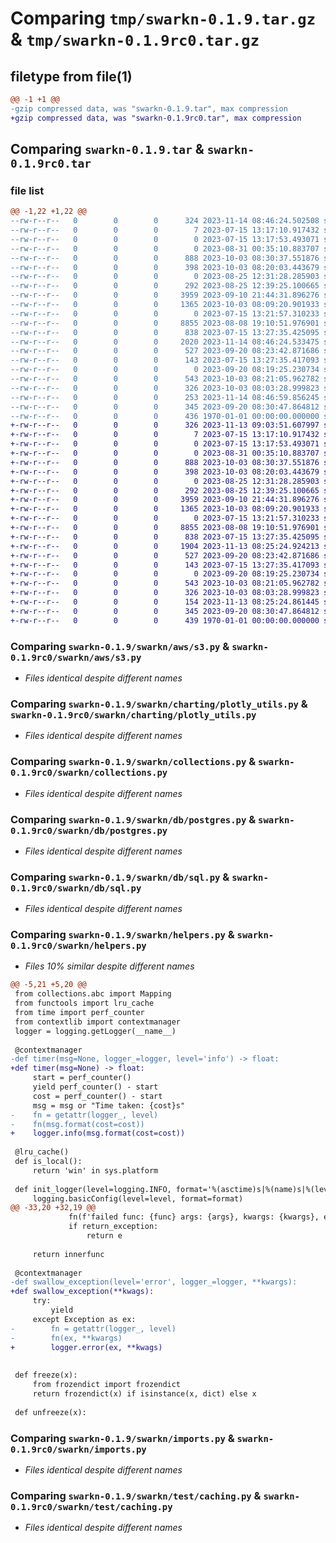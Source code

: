 # Comparing `tmp/swarkn-0.1.9.tar.gz` & `tmp/swarkn-0.1.9rc0.tar.gz`

## filetype from file(1)

```diff
@@ -1 +1 @@
-gzip compressed data, was "swarkn-0.1.9.tar", max compression
+gzip compressed data, was "swarkn-0.1.9rc0.tar", max compression
```

## Comparing `swarkn-0.1.9.tar` & `swarkn-0.1.9rc0.tar`

### file list

```diff
@@ -1,22 +1,22 @@
--rw-r--r--   0        0        0      324 2023-11-14 08:46:24.502508 swarkn-0.1.9/pyproject.toml
--rw-r--r--   0        0        0        7 2023-07-15 13:17:10.917432 swarkn-0.1.9/README.md
--rw-r--r--   0        0        0        0 2023-07-15 13:17:53.493071 swarkn-0.1.9/swarkn/__init__.py
--rw-r--r--   0        0        0        0 2023-08-31 00:35:10.883707 swarkn-0.1.9/swarkn/aws/__init__.py
--rw-r--r--   0        0        0      888 2023-10-03 08:30:37.551876 swarkn-0.1.9/swarkn/aws/s3.py
--rw-r--r--   0        0        0      398 2023-10-03 08:20:03.443679 swarkn-0.1.9/swarkn/caching.py
--rw-r--r--   0        0        0        0 2023-08-25 12:31:28.285903 swarkn-0.1.9/swarkn/charting/__init__.py
--rw-r--r--   0        0        0      292 2023-08-25 12:39:25.100665 swarkn-0.1.9/swarkn/charting/colors.py
--rw-r--r--   0        0        0     3959 2023-09-10 21:44:31.896276 swarkn-0.1.9/swarkn/charting/plotly_utils.py
--rw-r--r--   0        0        0     1365 2023-10-03 08:09:20.901933 swarkn-0.1.9/swarkn/collections.py
--rw-r--r--   0        0        0        0 2023-07-15 13:21:57.310233 swarkn-0.1.9/swarkn/db/__init__.py
--rw-r--r--   0        0        0     8855 2023-08-08 19:10:51.976901 swarkn-0.1.9/swarkn/db/postgres.py
--rw-r--r--   0        0        0      838 2023-07-15 13:27:35.425095 swarkn-0.1.9/swarkn/db/sql.py
--rw-r--r--   0        0        0     2020 2023-11-14 08:46:24.533475 swarkn-0.1.9/swarkn/helpers.py
--rw-r--r--   0        0        0      527 2023-09-20 08:23:42.871686 swarkn-0.1.9/swarkn/imports.py
--rw-r--r--   0        0        0      143 2023-07-15 13:27:35.417093 swarkn-0.1.9/swarkn/strings.py
--rw-r--r--   0        0        0        0 2023-09-20 08:19:25.230734 swarkn-0.1.9/swarkn/test/__init__.py
--rw-r--r--   0        0        0      543 2023-10-03 08:21:05.962782 swarkn-0.1.9/swarkn/test/caching.py
--rw-r--r--   0        0        0      326 2023-10-03 08:03:28.999823 swarkn-0.1.9/swarkn/test/collections.py
--rw-r--r--   0        0        0      253 2023-11-14 08:46:59.856245 swarkn-0.1.9/swarkn/test/helpers.py
--rw-r--r--   0        0        0      345 2023-09-20 08:30:47.864812 swarkn-0.1.9/swarkn/test/imports.py
--rw-r--r--   0        0        0      436 1970-01-01 00:00:00.000000 swarkn-0.1.9/PKG-INFO
+-rw-r--r--   0        0        0      326 2023-11-13 09:03:51.607997 swarkn-0.1.9rc0/pyproject.toml
+-rw-r--r--   0        0        0        7 2023-07-15 13:17:10.917432 swarkn-0.1.9rc0/README.md
+-rw-r--r--   0        0        0        0 2023-07-15 13:17:53.493071 swarkn-0.1.9rc0/swarkn/__init__.py
+-rw-r--r--   0        0        0        0 2023-08-31 00:35:10.883707 swarkn-0.1.9rc0/swarkn/aws/__init__.py
+-rw-r--r--   0        0        0      888 2023-10-03 08:30:37.551876 swarkn-0.1.9rc0/swarkn/aws/s3.py
+-rw-r--r--   0        0        0      398 2023-10-03 08:20:03.443679 swarkn-0.1.9rc0/swarkn/caching.py
+-rw-r--r--   0        0        0        0 2023-08-25 12:31:28.285903 swarkn-0.1.9rc0/swarkn/charting/__init__.py
+-rw-r--r--   0        0        0      292 2023-08-25 12:39:25.100665 swarkn-0.1.9rc0/swarkn/charting/colors.py
+-rw-r--r--   0        0        0     3959 2023-09-10 21:44:31.896276 swarkn-0.1.9rc0/swarkn/charting/plotly_utils.py
+-rw-r--r--   0        0        0     1365 2023-10-03 08:09:20.901933 swarkn-0.1.9rc0/swarkn/collections.py
+-rw-r--r--   0        0        0        0 2023-07-15 13:21:57.310233 swarkn-0.1.9rc0/swarkn/db/__init__.py
+-rw-r--r--   0        0        0     8855 2023-08-08 19:10:51.976901 swarkn-0.1.9rc0/swarkn/db/postgres.py
+-rw-r--r--   0        0        0      838 2023-07-15 13:27:35.425095 swarkn-0.1.9rc0/swarkn/db/sql.py
+-rw-r--r--   0        0        0     1904 2023-11-13 08:25:24.924213 swarkn-0.1.9rc0/swarkn/helpers.py
+-rw-r--r--   0        0        0      527 2023-09-20 08:23:42.871686 swarkn-0.1.9rc0/swarkn/imports.py
+-rw-r--r--   0        0        0      143 2023-07-15 13:27:35.417093 swarkn-0.1.9rc0/swarkn/strings.py
+-rw-r--r--   0        0        0        0 2023-09-20 08:19:25.230734 swarkn-0.1.9rc0/swarkn/test/__init__.py
+-rw-r--r--   0        0        0      543 2023-10-03 08:21:05.962782 swarkn-0.1.9rc0/swarkn/test/caching.py
+-rw-r--r--   0        0        0      326 2023-10-03 08:03:28.999823 swarkn-0.1.9rc0/swarkn/test/collections.py
+-rw-r--r--   0        0        0      154 2023-11-13 08:25:24.861445 swarkn-0.1.9rc0/swarkn/test/helpers.py
+-rw-r--r--   0        0        0      345 2023-09-20 08:30:47.864812 swarkn-0.1.9rc0/swarkn/test/imports.py
+-rw-r--r--   0        0        0      439 1970-01-01 00:00:00.000000 swarkn-0.1.9rc0/PKG-INFO
```

### Comparing `swarkn-0.1.9/swarkn/aws/s3.py` & `swarkn-0.1.9rc0/swarkn/aws/s3.py`

 * *Files identical despite different names*

### Comparing `swarkn-0.1.9/swarkn/charting/plotly_utils.py` & `swarkn-0.1.9rc0/swarkn/charting/plotly_utils.py`

 * *Files identical despite different names*

### Comparing `swarkn-0.1.9/swarkn/collections.py` & `swarkn-0.1.9rc0/swarkn/collections.py`

 * *Files identical despite different names*

### Comparing `swarkn-0.1.9/swarkn/db/postgres.py` & `swarkn-0.1.9rc0/swarkn/db/postgres.py`

 * *Files identical despite different names*

### Comparing `swarkn-0.1.9/swarkn/db/sql.py` & `swarkn-0.1.9rc0/swarkn/db/sql.py`

 * *Files identical despite different names*

### Comparing `swarkn-0.1.9/swarkn/helpers.py` & `swarkn-0.1.9rc0/swarkn/helpers.py`

 * *Files 10% similar despite different names*

```diff
@@ -5,21 +5,20 @@
 from collections.abc import Mapping
 from functools import lru_cache
 from time import perf_counter
 from contextlib import contextmanager
 logger = logging.getLogger(__name__)
 
 @contextmanager
-def timer(msg=None, logger_=logger, level='info') -> float:
+def timer(msg=None) -> float:
     start = perf_counter()
     yield perf_counter() - start
     cost = perf_counter() - start
     msg = msg or "Time taken: {cost}s"
-    fn = getattr(logger_, level)
-    fn(msg.format(cost=cost))
+    logger.info(msg.format(cost=cost))
 
 @lru_cache()
 def is_local():
     return 'win' in sys.platform
 
 def init_logger(level=logging.INFO, format='%(asctime)s|%(name)s|%(levelname)s|%(message)s'):
     logging.basicConfig(level=level, format=format)
@@ -33,20 +32,19 @@
             fn(f'failed func: {func} args: {args}, kwargs: {kwargs}, exception: {e}', **logger_kwags)
             if return_exception:
                 return e
 
     return innerfunc
 
 @contextmanager
-def swallow_exception(level='error', logger_=logger, **kwargs):
+def swallow_exception(**kwags):
     try:
         yield
     except Exception as ex:
-        fn = getattr(logger_, level)
-        fn(ex, **kwargs)
+        logger.error(ex, **kwags)
 
 
 def freeze(x):
     from frozendict import frozendict
     return frozendict(x) if isinstance(x, dict) else x
 
 def unfreeze(x):
```

### Comparing `swarkn-0.1.9/swarkn/imports.py` & `swarkn-0.1.9rc0/swarkn/imports.py`

 * *Files identical despite different names*

### Comparing `swarkn-0.1.9/swarkn/test/caching.py` & `swarkn-0.1.9rc0/swarkn/test/caching.py`

 * *Files identical despite different names*

